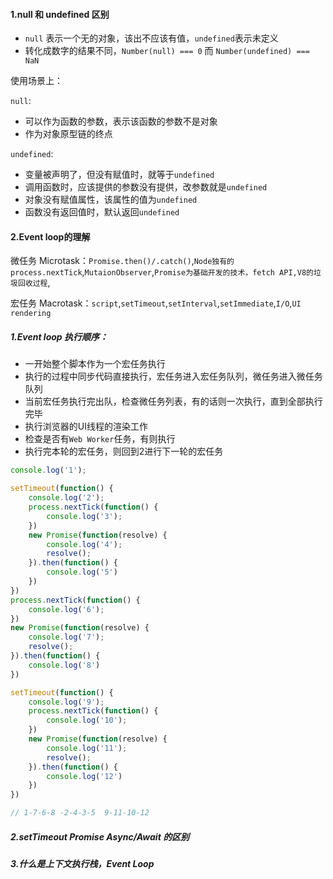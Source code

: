 #### 1.null 和 undefined 区别
- `null` 表示一个无的对象，该出不应该有值，`undefined`表示未定义
- 转化成数字的结果不同，`Number(null) === 0` 而 `Number(undefined) === NaN`

使用场景上：

`null`: 
- 可以作为函数的参数，表示该函数的参数不是对象
- 作为对象原型链的终点

`undefined`:
- 变量被声明了，但没有赋值时，就等于`undefined`
- 调用函数时，应该提供的参数没有提供，改参数就是`undefined`
- 对象没有赋值属性，该属性的值为`undefined`
- 函数没有返回值时，默认返回`undefined`


#### 2.Event loop的理解

微任务 Microtask：`Promise.then()/.catch()`,`Node独有的process.nextTick`,`MutaionObserver`,`Promise为基础开发的技术，fetch API,V8的垃圾回收过程`,

宏任务 Macrotask：`script`,`setTimeout`,`setInterval`,`setImmediate`,`I/O`,`UI rendering`

##### 1.Event loop 执行顺序：
- 一开始整个脚本作为一个宏任务执行
- 执行的过程中同步代码直接执行，宏任务进入宏任务队列，微任务进入微任务队列
- 当前宏任务执行完出队，检查微任务列表，有的话则一次执行，直到全部执行完毕
- 执行浏览器的UI线程的渲染工作
- 检查是否有`Web Worker`任务，有则执行
- 执行完本轮的宏任务，则回到2进行下一轮的宏任务

```javascript
console.log('1');

setTimeout(function() {
    console.log('2');
    process.nextTick(function() {
        console.log('3');
    })
    new Promise(function(resolve) {
        console.log('4');
        resolve();
    }).then(function() {
        console.log('5')
    })
})
process.nextTick(function() {
    console.log('6');
})
new Promise(function(resolve) {
    console.log('7');
    resolve();
}).then(function() {
    console.log('8')
})

setTimeout(function() {
    console.log('9');
    process.nextTick(function() {
        console.log('10');
    })
    new Promise(function(resolve) {
        console.log('11');
        resolve();
    }).then(function() {
        console.log('12')
    })
})

// 1-7-6-8 -2-4-3-5  9-11-10-12
```
<!-- https://juejin.cn/post/6844904077537574919#heading-11 -->
##### 2.setTimeout Promise Async/Await 的区别
##### 3.什么是上下文执行栈，Event Loop

